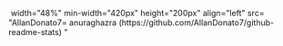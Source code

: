 <p>
  <img> 
       width="48%" 
       min-width="420px" 
       height="200px" 
       align="left" 
       src= "AllanDonato7= anuraghazra (https://github.com/AllanDonato7/github-readme-stats) "



